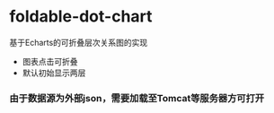 # foldable-dot-chart
基于Echarts的可折叠层次关系图的实现
- 图表点击可折叠
- 默认初始显示两层

### 由于数据源为外部json，需要加载至Tomcat等服务器方可打开
